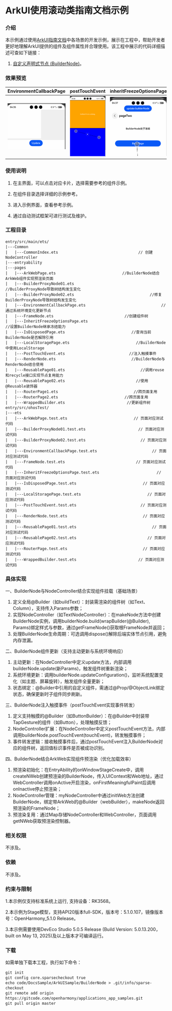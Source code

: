# ArkUI使用滚动类指南文档示例

### 介绍

本示例通过使用[ArkUI指南文档](https://gitcode.com/openharmony/docs/tree/master/zh-cn/application-dev/ui)中各场景的开发示例，展示在工程中，帮助开发者更好地理解ArkUI提供的组件及组件属性并合理使用。该工程中展示的代码详细描述可查如下链接：

1. [自定义声明式节点 (BuilderNode)](https://gitcode.com/openharmony/docs/blob/master/zh-cn/application-dev/ui/arkts-user-defined-arktsNode-builderNode.md)。

### 效果预览

| EnvironmentCallbackPage   | postTouchEvent            | inheritFreezeOptionsPage                 |
|---------------------------|---------------------------|---------------------------|
| ![](pictures/image01.png) | ![](pictures/image02.png) | ![](pictures/image03.png) |

### 使用说明

1. 在主界面，可以点击对应卡片，选择需要参考的组件示例。

2. 在组件目录选择详细的示例参考。

3. 进入示例界面，查看参考示例。

4. 通过自动测试框架可进行测试及维护。

### 工程目录
```
entry/src/main/ets/
|---Common
|   |---CommonIndex.ets                                   // 创建NodeController
|---entryability
|---pages
|   |---ArkWebPage.ets                             //BuilderNode结合ArkWeb组件实现预渲染页面  
|   |---BuilderProxyNode01.ets                            //BuilderProxyNode导致树结构发生变化 
|   |---BuilderProxyNode02.ets                                 //修复BuilderProxyNode导致树结构发生变化  
|   |---EnvironmentCallbackPage.ets                                 //通过系统环境变化更新节点
|   |---FrameNode.ets                               //创建组件树
|   |---InheritFreezeOptionsPage.ets                                 //设置BuilderNode继承冻结能力
|   |---IsDisposedPage.ets                             //查询当前BuilderNode是否解除引用 
|   |---LocalStoragePage.ets                             //BuilderNode中使用LocalStorage  
|   |---PostTouchEvent.ets                            //注入触摸事件 
|   |---RenderNode.ets                                 //BuilderNode与RenderNode结合使用  
|   |---ReusablePage01.ets                                 //调用reuse和recycle接口实现节点复用能力
|   |---ReusablePage02.ets                               //使用@Reusable装饰器
|   |---RouterPage1.ets                                 //跨页面复用
|   |---RouterPage2.ets                             //跨页面复用 
|   |---WrappedBuilder.ets                           //更新组件树 
entry/src/ohosTest/
|---ets
|   |---ArkWebPage.test.ets                             // 页面对应测试代码  
|   |---BuilderProxyNode01.test.ets                       // 页面对应测试代码 
|   |---BuilderProxyNode02.test.ets                        // 页面对应测试代码  
|   |---EnvironmentCallbackPage.test.ets                        // 页面对应测试代码
|   |---FrameNode.test.ets                               // 页面对应测试代码
|   |---InheritFreezeOptionsPage.test.ets                         // 页面对应测试代码
|   |---IsDisposedPage.test.ets                             // 页面对应测试代码 
|   |---LocalStoragePage.test.ets                             // 页面对应测试代码  
|   |---PostTouchEvent.test.ets                            // 页面对应测试代码 
|   |---RenderNode.test.ets                                 // 页面对应测试代码 
|   |---ReusablePage01.test.ets                                 // 页面对应测试代码
|   |---ReusablePage02.test.ets                               // 页面对应测试代码
|   |---RouterPage.test.ets                                 // 页面对应测试代码
|   |---WrappedBuilder.test.ets                           // 页面对应测试代码 
```
### 具体实现

一、BuilderNode与NodeController结合实现组件挂载（基础场景）
1. 定义全局@Builder（如buildText）：封装需渲染的组件树（如Text、Column），支持传入Params参数；
2. 实现NodeController（如TextNodeController）：在makeNode方法中创建BuilderNode实例，调用builderNode.build(wrapBuilder(@Builder), Params)绑定样式与参数，通过getFrameNode()获取根FrameNode并返回；
3. 处理BuilderNode生命周期：可选调用dispose()解除后端实体节点引用，避免内存泄漏。

二、BuilderNode组件更新（支持主动更新与系统环境响应）
1. 主动更新：在NodeController中定义update方法，内部调用builderNode.update(新Params)，触发组件树重新渲染；
2. 系统环境更新：调用builderNode.updateConfiguration()，监听系统配置变化（如主题、屏幕旋转），触发组件全量更新；
3. 状态绑定：@Builder中引用的自定义组件，需通过@Prop/@ObjectLink绑定状态，确保更新时子组件同步刷新。

三、BuilderNode注入触摸事件（postTouchEvent实现事件转发）
1. 定义支持触摸的@Builder（如ButtonBuilder）：在@Builder中封装带TapGesture的组件（如Button），处理触摸反馈；
2. NodeController扩展：在NodeController中定义postTouchEvent方法，内部调用builderNode.postTouchEvent(touchEvent)，转发触摸事件；
3. 事件转发逻辑：接收触摸事件后，通过postTouchEvent注入BuilderNode对应的组件树，返回值标识事件是否被成功识别。

四、BuilderNode结合ArkWeb实现组件预渲染（优化加载效率）
1. 预渲染初始化：在EntryAbility的onWindowStageCreate中，调用createNWeb创建预渲染的BuilderNode，传入UIContext和Web地址，通过WebController调用onActive开启渲染，onFirstMeaningfulPaint后调用onInactive停止预渲染；
2. NodeController管理：myNodeController中通过initWeb方法创建BuilderNode，绑定带ArkWeb的@Builder（webBuilder），makeNode返回预渲染的FrameNode；
3. 预渲染复用：通过Map存储NodeController和WebController，页面调用getNWeb获取预渲染控制器。

### 相关权限

不涉及。

### 依赖

不涉及。

### 约束与限制

1.本示例仅支持标准系统上运行, 支持设备：RK3568。

2.本示例为Stage模型，支持API20版本full-SDK，版本号：5.1.0.107，镜像版本号：OpenHarmony_5.1.0 Release。

3.本示例需要使用DevEco Studio 5.0.5 Release (Build Version: 5.0.13.200， built on May 13, 2025)及以上版本才可编译运行。

### 下载

如需单独下载本工程，执行如下命令：

````
git init
git config core.sparsecheckout true
echo code/DocsSample/ArkUISample/BuilderNode > .git/info/sparse-checkout
git remote add origin https://gitcode.com/openharmony/applications_app_samples.git
git pull origin master
````